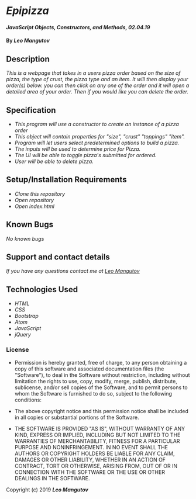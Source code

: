 # _Epipizza_

#### _JavaScript Objects, Constructors, and Methods, 02.04.19_

#### By _**Leo Mangutov**_

## Description

_This is a webpage that takes in a users pizza order based on the size of pizza, the type of crust, the pizza type and an item. It will then display your order(s) below. you can then click on any one of the order and it will open a detailed area of your order. Then if you would like you can delete the order._

## Specification
* _This program will use a constructor to create an instance of a pizza order_
* _This object will contain properties for "size", "crust" "toppings" "item"._
* _Program will let users select predetermined options to build a pizza._
* _The inputs will be used to determine price for Pizza._
* _The UI will be able to toggle pizza's submitted for ordered._
* _User will be able to delete pizza._

## Setup/Installation Requirements

* _Clone this repository_
* _Open repository_
* _Open index.html_


## Known Bugs

_No known bugs_

## Support and contact details

_If you have any questions contact me at <a href="mailto:leo.mangutov@gmail.com">Leo Mangutov</a>_

## Technologies Used

* _HTML_
* _CSS_
* _Bootstrap_
* _Atom_
* _JavaScript_
* _jQuery_

### License

* Permission is hereby granted, free of charge, to any person obtaining a copy
of this software and associated documentation files (the "Software"), to deal
in the Software without restriction, including without limitation the rights
to use, copy, modify, merge, publish, distribute, sublicense, and/or sell
copies of the Software, and to permit persons to whom the Software is
furnished to do so, subject to the following conditions:

* The above copyright notice and this permission notice shall be included in all
copies or substantial portions of the Software.

* THE SOFTWARE IS PROVIDED "AS IS", WITHOUT WARRANTY OF ANY KIND, EXPRESS OR
IMPLIED, INCLUDING BUT NOT LIMITED TO THE WARRANTIES OF MERCHANTABILITY,
FITNESS FOR A PARTICULAR PURPOSE AND NONINFRINGEMENT. IN NO EVENT SHALL THE
AUTHORS OR COPYRIGHT HOLDERS BE LIABLE FOR ANY CLAIM, DAMAGES OR OTHER
LIABILITY, WHETHER IN AN ACTION OF CONTRACT, TORT OR OTHERWISE, ARISING FROM,
OUT OF OR IN CONNECTION WITH THE SOFTWARE OR THE USE OR OTHER DEALINGS IN THE
SOFTWARE.

Copyright (c) 2019 **_Leo Mangutov_**
